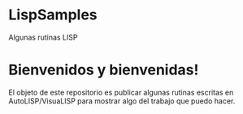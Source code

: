 # LispSamples
Algunas rutinas LISP

# Bienvenidos y bienvenidas!
El objeto de este repositorio es publicar algunas rutinas escritas en AutoLISP/VisuaLISP para mostrar algo del trabajo que puedo hacer.

